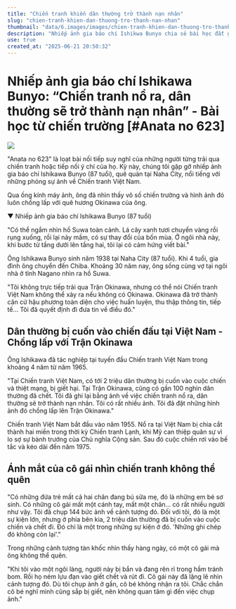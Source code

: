 ```yaml
---
title: "Chiến tranh khiến dân thường trở thành nạn nhân"
slug: "chien-tranh-khien-dan-thuong-tro-thanh-nan-nhan"
thumbnail: "data/6.images/images/chien-tranh-khien-dan-thuong-tro-thanh-nan-nhan.webp"
description: "Nhiếp ảnh gia báo chí Ishikwa Bunyo chia sẻ bài học đắt giá từ chiến trường Việt Nam và Okinawa, nhấn mạnh dân thường luôn là người chịu thiệt hại nặng nề nhất."
use: true
created_at: "2025-06-21 20:50:32"
---
```


# Nhiếp ảnh gia báo chí Ishikawa Bunyo: “Chiến tranh nổ ra, dân thường sẽ trở thành nạn nhân” - Bài học từ chiến trường [#Anata no 623]

![](/images/20250621-21990471-rbc-000-1-view.webp)

"Anata no 623" là loạt bài nối tiếp suy nghĩ của những người từng trải qua chiến tranh hoặc tiếp nối ý chí của họ. Kỳ này, chúng tôi gặp gỡ nhiếp ảnh gia báo chí Ishikawa Bunyo (87 tuổi), quê quán tại Naha City, nổi tiếng với những phóng sự ảnh về Chiến tranh Việt Nam.

Qua ống kính máy ảnh, ông đã nhìn thấy vô số chiến trường và hình ảnh đó luôn chồng lấp với quê hương Okinawa của ông.

[](https://newsdig.tbs.co.jp/articles/gallery/1990471?utm_source=news.yahoo.co.jp&utm_medium=referral&utm_campaign=partnerLink&ex_position=photo&ex_id=1990471&image=2)

▼ Nhiếp ảnh gia báo chí Ishikawa Bunyo (87 tuổi)

"Có thể ngắm nhìn hồ Suwa toàn cảnh. Lá cây xanh tươi chuyển vàng rồi rụng xuống, rồi lại nảy mầm, có sự thay đổi của bốn mùa. Ở ngôi nhà này, khi bước từ tầng dưới lên tầng hai, tôi lại có cảm hứng viết bài."

Ông Ishikawa Bunyo sinh năm 1938 tại Naha City (87 tuổi). Khi 4 tuổi, gia đình ông chuyển đến Chiba. Khoảng 30 năm nay, ông sống cùng vợ tại ngôi nhà ở tỉnh Nagano nhìn ra hồ Suwa.

"Tôi không trực tiếp trải qua Trận Okinawa, nhưng có thể nói Chiến tranh Việt Nam không thể xảy ra nếu không có Okinawa. Okinawa đã trở thành căn cứ hậu phương toàn diện cho việc huấn luyện, thu thập thông tin, tiếp tế... Tôi đã quyết định đi đưa tin về điều đó."

## Dân thường bị cuốn vào chiến đấu tại Việt Nam - Chồng lấp với Trận Okinawa

Ông Ishikawa đã tác nghiệp tại tuyến đầu Chiến tranh Việt Nam trong khoảng 4 năm từ năm 1965.

"Tại Chiến tranh Việt Nam, có tới 2 triệu dân thường bị cuốn vào cuộc chiến và thiệt mạng, bị giết hại. Tại Trận Okinawa, cũng có gần 100 nghìn dân thường đã chết. Tôi đã ghi lại bằng ảnh về việc chiến tranh nổ ra, dân thường sẽ trở thành nạn nhân. Tôi có rất nhiều ảnh. Tôi đã đặt những hình ảnh đó chồng lấp lên Trận Okinawa."

Chiến tranh Việt Nam bắt đầu vào năm 1955. Nổ ra tại Việt Nam bị chia cắt thành hai miền trong thời kỳ Chiến tranh Lạnh, khi Mỹ can thiệp quân sự vì lo sợ sự bành trướng của Chủ nghĩa Cộng sản. Sau đó cuộc chiến rơi vào bế tắc và kéo dài đến năm 1975.

## Ánh mắt của cô gái nhìn chiến tranh không thể quên

"Có những đứa trẻ mất cả hai chân đang bú sữa mẹ, đó là những em bé sơ sinh. Có những cô gái mất một cánh tay, mất một chân... có rất nhiều người như vậy. Tôi đã chụp 144 bức ảnh về cảnh tượng đó. Đối với tôi, đó là một sự kiện lớn, nhưng ở phía bên kia, 2 triệu dân thường đã bị cuốn vào cuộc chiến và chết đi. Đó chỉ là một trong những sự kiện ở đó. 'Những ghi chép đó không còn lại'."

Trong những cảnh tượng tàn khốc nhìn thấy hàng ngày, có một cô gái mà ông không thể quên.

"Khi tôi vào một ngôi làng, người này bị bắn và đang rên rỉ trong hầm tránh bom. Rồi họ ném lựu đạn vào giết chết và rút đi. Cô gái này đã lặng lẽ nhìn cảnh tượng đó. Dù tôi chụp ảnh ở gần, cô bé không nhận ra tôi. Chắc chắn cô bé nghĩ mình cũng sắp bị giết, nên không quan tâm gì đến việc chụp ảnh."